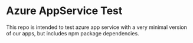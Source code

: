 # Azure AppService Test

This repo is intended to test azure app service with a very minimal version of our apps, but includes npm package dependencies.